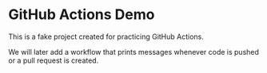 # GitHub Actions Demo

This is a fake project created for practicing GitHub Actions.

We will later add a workflow that prints messages whenever code is pushed or a pull request is created.
